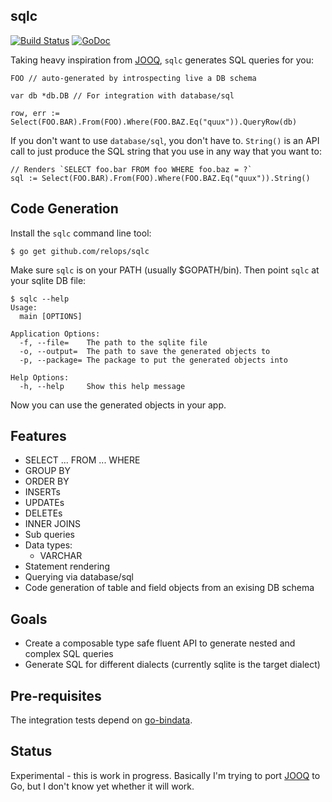 sqlc
----

[![Build Status](https://travis-ci.org/relops/sqlc.png?branch=master)](https://travis-ci.org/relops/sqlc)
[![GoDoc](http://godoc.org/_?status.png)](http://godoc.org/github.com/relops/sqlc)

Taking heavy inspiration from [JOOQ][], `sqlc` generates SQL queries for you:
	
	FOO // auto-generated by introspecting live a DB schema
	
	var db *db.DB // For integration with database/sql

	row, err := Select(FOO.BAR).From(FOO).Where(FOO.BAZ.Eq("quux")).QueryRow(db)

If you don't want to use `database/sql`, you don't have to. `String()` is an API call to just produce the SQL string that you use in any way that you want to:

	// Renders `SELECT foo.bar FROM foo WHERE foo.baz = ?`
	sql := Select(FOO.BAR).From(FOO).Where(FOO.BAZ.Eq("quux")).String()

Code Generation
---------------

Install the `sqlc` command line tool:

	$ go get github.com/relops/sqlc

Make sure `sqlc` is on your PATH (usually $GOPATH/bin). Then point `sqlc` at your sqlite DB file:

	$ sqlc --help
	Usage:
	  main [OPTIONS]

	Application Options:
	  -f, --file=    The path to the sqlite file
	  -o, --output=  The path to save the generated objects to
	  -p, --package= The package to put the generated objects into

	Help Options:
	  -h, --help     Show this help message

Now you can use the generated objects in your app.

Features
--------

* SELECT ... FROM ... WHERE
* GROUP BY
* ORDER BY
* INSERTs
* UPDATEs
* DELETEs
* INNER JOINS
* Sub queries
* Data types:
  * VARCHAR
* Statement rendering
* Querying via database/sql
* Code generation of table and field objects from an exising DB schema

Goals
-----

* Create a composable type safe fluent API to generate nested and complex SQL queries
* Generate SQL for different dialects (currently sqlite is the target dialect)


Pre-requisites
--------------

The integration tests depend on [go-bindata](https://github.com/jteeuwen/go-bindata).

Status
------

Experimental - this is work in progress. Basically I'm trying to port [JOOQ][] to Go, but I don't know yet whether it will work.

[jooq]: http://jooq.org